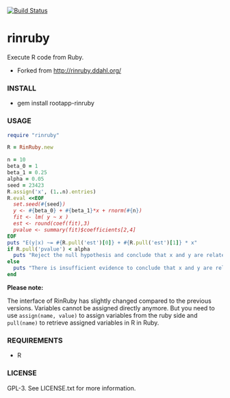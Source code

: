 [![Build Status](https://travis-ci.org/sebastianzillessen/rinruby.svg?branch=master)](https://travis-ci.org/sebastianzillessen/rinruby)


# rinruby

Execute R code from Ruby.

* Forked from http://rinruby.ddahl.org/

### INSTALL

* gem install rootapp-rinruby

### USAGE


```ruby
require "rinruby"

R = RinRuby.new

n = 10
beta_0 = 1
beta_1 = 0.25
alpha = 0.05
seed = 23423
R.assign('x', (1..n).entries)
R.eval <<EOF
  set.seed(#{seed})
  y <- #{beta_0} + #{beta_1}*x + rnorm(#{n})
  fit <- lm( y ~ x )
  est <- round(coef(fit),3)
  pvalue <- summary(fit)$coefficients[2,4]
EOF
puts "E(y|x) ~= #{R.pull('est')[0]} + #{R.pull('est')[1]} * x"
if R.pull('pvalue') < alpha
  puts "Reject the null hypothesis and conclude that x and y are related."
else
  puts "There is insufficient evidence to conclude that x and y are related."
end
```

**Please note:**

The interface of RinRuby has slightly changed compared to the previous versions. 
Variables cannot be assigned directly anymore. But you need to use `assign(name, value)` to assign variables from the ruby side and `pull(name)` to retrieve assigned variables in R in Ruby. 

### REQUIREMENTS

* R

### LICENSE

GPL-3. See LICENSE.txt for more information.
